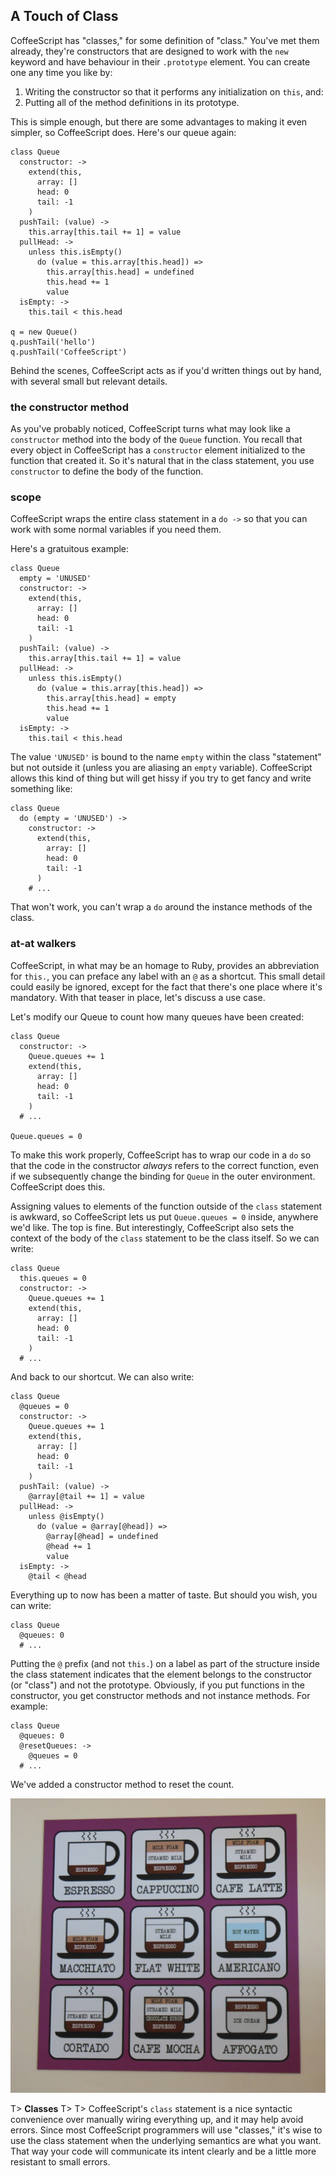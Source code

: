 
## A Touch of Class

CoffeeScript has "classes," for some definition of "class." You've met them already, they're constructors that are designed to work with the `new` keyword and have behaviour in their `.prototype` element. You can create one any time you like by:

1. Writing the constructor so that it performs any initialization on `this`, and:
2. Putting all of the method definitions in its prototype.

This is simple enough, but there are some advantages to making it even simpler, so CoffeeScript does. Here's our queue again:

    class Queue
      constructor: ->
        extend(this,
          array: []
          head: 0
          tail: -1
        )
      pushTail: (value) ->
        this.array[this.tail += 1] = value
      pullHead: ->
        unless this.isEmpty()
          do (value = this.array[this.head]) =>
            this.array[this.head] = undefined
            this.head += 1
            value
      isEmpty: ->
        this.tail < this.head
        
    q = new Queue()
    q.pushTail('hello')
    q.pushTail('CoffeeScript')

Behind the scenes, CoffeeScript acts as if you'd written things out by hand, with several small but relevant details.

### the constructor method

As you've probably noticed, CoffeeScript turns what may look like a `constructor` method into the body of the `Queue` function. You recall that every object in CoffeeScript has a `constructor` element initialized to the function that created it. So it's natural that in the class statement, you use `constructor` to define the body of the function.

### scope

CoffeeScript wraps the entire class statement in a `do ->` so that you can work with some normal variables if you need them.

Here's a gratuitous example:

    class Queue
      empty = 'UNUSED'
      constructor: ->
        extend(this,
          array: []
          head: 0
          tail: -1
        )
      pushTail: (value) ->
        this.array[this.tail += 1] = value
      pullHead: ->
        unless this.isEmpty()
          do (value = this.array[this.head]) =>
            this.array[this.head] = empty
            this.head += 1
            value
      isEmpty: ->
        this.tail < this.head

The value `'UNUSED'` is bound to the name `empty` within the class "statement" but not outside it (unless you are aliasing an `empty` variable). CoffeeScript allows this kind of thing but will get hissy if you try to get fancy and write something like:

    class Queue
      do (empty = 'UNUSED') ->
        constructor: ->
          extend(this,
            array: []
            head: 0
            tail: -1
          )
        # ...

That won't work, you can't wrap a `do` around the instance methods of the class.

### at-at walkers

CoffeeScript, in what may be an homage to Ruby, provides an abbreviation for `this.`, you can preface any label with an `@` as a shortcut. This small detail could easily be ignored, except for the fact that there's one place where it's mandatory. With that teaser in place, let's discuss a use case.

Let's modify our Queue to count how many queues have been created:

    class Queue
      constructor: ->
        Queue.queues += 1
        extend(this,
          array: []
          head: 0
          tail: -1
        )
      # ...

    Queue.queues = 0

To make this work properly, CoffeeScript has to wrap our code in a `do` so that the code in the constructor *always* refers to the correct function, even if we subsequently change the binding for `Queue` in the outer environment. CoffeeScript does this.

Assigning values to elements of the function outside of the `class` statement is awkward, so CoffeeScript lets us put `Queue.queues = 0` inside, anywhere we'd like. The top is fine. But interestingly, CoffeeScript also sets the context of the body of the `class` statement to be the class itself. So we can write:

    class Queue
      this.queues = 0
      constructor: ->
        Queue.queues += 1
        extend(this,
          array: []
          head: 0
          tail: -1
        )
      # ...

And back to our shortcut. We can also write:

    class Queue
      @queues = 0
      constructor: ->
        Queue.queues += 1
        extend(this,
          array: []
          head: 0
          tail: -1
        )
      pushTail: (value) ->
        @array[@tail += 1] = value
      pullHead: ->
        unless @isEmpty()
          do (value = @array[@head]) =>
            @array[@head] = undefined
            @head += 1
            value
      isEmpty: ->
        @tail < @head

Everything up to now has been a matter of taste. But should you wish, you can write:

    class Queue
      @queues: 0
      # ...

Putting the `@` prefix (and not `this.`) on a label as part of the structure inside the class statement indicates that the element belongs to the constructor (or "class") and not the prototype. Obviously, if you put functions in the constructor, you get constructor methods and not instance methods. For example:

    class Queue
      @queues: 0
      @resetQueues: ->
        @queues = 0
      # ...
      
We've added a constructor method to reset the count.

![It seems there is Strong Typing in Coffeeland](assets/images/types.jpg)

T> **Classes**
T>
T> CoffeeScript's `class` statement is a nice syntactic convenience over manually wiring everything up, and it may help avoid errors. Since most CoffeeScript programmers will use "classes," it's wise to use the class statement when the underlying semantics are what you want. That way your code will communicate its intent clearly and be a little more resistant to small errors.